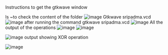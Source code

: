 Instructions to get the gtkwave window

ls ~to check the content of the folder
![image](https://github.com/sripadma19/sripadmach/assets/161410141/1dde8b4f-e078-45e0-ad95-76b0a1087caa)
Gtkwave sripadma.vcd
![image](https://github.com/sripadma19/sripadmach/assets/161410141/a63d30c3-c240-4dd7-9292-03ea9e0261c0)
after running the command gtkwave sripadma.vcd
![image](https://github.com/sripadma19/sripadmach/assets/161410141/f2f638fb-7e93-4aa1-adcc-6602cfc25e2c)
All the output of the operations
![image](https://github.com/sripadma19/sripadmach/assets/161410141/1b2987fe-a085-4e3e-aa2a-6a3fe0668693)
![image](https://github.com/sripadma19/sripadmach/assets/161410141/b6622a2b-0635-4677-8e5e-5a0b99181ae5)

![image](https://github.com/sripadma19/sripadmach/assets/161410141/c0a4dae2-3916-4bb3-b88b-c64c9f4e93e9)
output showing XOR operation

![image](https://github.com/sripadma19/sripadmach/assets/161410141/636fcf7b-98cd-4663-b8a1-5a9bf59a5abb)



